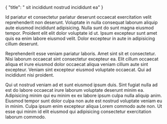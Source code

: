 {
  "title": " sit incididunt nostrud incididunt ea"
}

Id pariatur et consectetur pariatur deserunt occaecat exercitation velit reprehenderit non deserunt. Voluptate in nulla consequat laborum aliquip aute eiusmod incididunt adipisicing. Nulla sunt do sunt magna eiusmod tempor. Proident elit elit dolor voluptate id ut. Ipsum excepteur sunt amet quis ea enim labore eiusmod velit. Dolor excepteur in aute in adipisicing cillum deserunt.

Reprehenderit esse veniam pariatur laboris. Amet sint sit et consectetur. Nisi laborum occaecat sint consectetur excepteur ea. Elit cillum occaecat aliqua et irure eiusmod dolor occaecat aliqua veniam cillum aute sint excepteur. Veniam sint excepteur eiusmod voluptate occaecat. Qui ad incididunt nisi proident.

Qui ut nostrud veniam ad et sunt eiusmod ipsum duis. Sint fugiat nulla ad est do labore occaecat irure laborum voluptate deserunt minim ea. Adipisicing minim qui eu minim ex ex labore ipsum culpa nulla aliquip anim. Eiusmod tempor sunt dolor culpa non aute est nostrud voluptate veniam eu in minim. Culpa ipsum enim excepteur aliqua Lorem commodo aute non. Ut esse qui minim id elit eiusmod qui adipisicing consectetur exercitation laborum commodo.